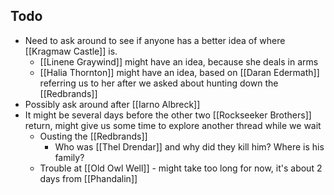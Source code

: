 ## Todo
- Need to ask around to see if anyone has a better idea of where [[Kragmaw Castle]] is.
	- [[Linene Graywind]] might have an idea, because she deals in arms
	- [[Halia Thornton]] might have an idea, based on [[Daran Edermath]] referring us to her after we asked about hunting down the [[Redbrands]]
- Possibly ask around after [[Iarno Albreck]]
- It might be several days before the other two [[Rockseeker Brothers]] return, might give us some time to explore another thread while we wait
	- Ousting the [[Redbrands]]
		- Who was [[Thel Drendar]] and why did they kill him? Where is his family?
	- Trouble at [[Old Owl Well]] - might take too long for now, it's about 2 days from [[Phandalin]]
